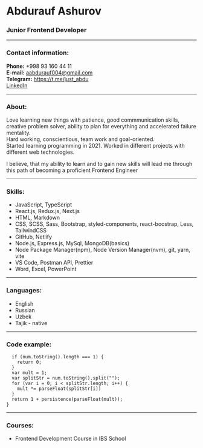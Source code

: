 # Abdurauf Ashurov

### Junior Frontend Developer

---

### Contact information:

**Phone:** +998 93 160 44 11<br>
**E-mail:** aabdurauf004@gmail.com<br>
**Telegram:** https://t.me/just_abdu<br>
[LinkedIn](https://www.linkedin.com/in/abdurauf-ashurov-656415213/)

---

### About:

Love learning new things with patience, good commmunication skills, creative problem solver, ability to plan for everything and accelerated failure mentality.<br>
Hard working, conscientious, team work and goal-oriented.<br>
Started learning programming in 2021. Worked in different projects with different web technologies.<br>

I believe, that my ability to learn and to gain new skills will lead me through this path of becoming a proficient Frontend Engineer<br>

---

### Skills:

- JavaScript, TypeScript
- React.js, Redux.js, Next.js
- HTML, Markdown
- CSS, SCSS, Sass, Bootstrap, styled-components, react-boostrap, Less, TailwindCSS
- GitHub, Netlify
- Node.js, Express.js, MySql, MongoDB(basics)
- Node Package Manager(npm), Node Version Manager(nvm), git, yarn, vite
- VS Code, Postman API, Prettier
- Word, Excel, PowerPoint

---

### Languages:

- English
- Russian
- Uzbek
- Tajik - native

---

### Code example:

```function persistence(num) {
  if (num.toString().length === 1) {
    return 0;
  }
  var mult = 1;
  var splitStr = num.toString().split("");
  for (var i = 0; i < splitStr.length; i++) {
    mult *= parseFloat(splitStr[i])
  }
  return 1 + persistence(parseFloat(mult));
}
```

---

### Courses:

- Frontend Development Course in IBS School
